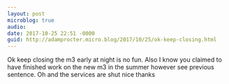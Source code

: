 ```yaml
---
layout: post
microblog: true
audio: 
date: 2017-10-25 22:51 -0000
guid: http://adamprocter.micro.blog/2017/10/25/ok-keep-closing.html
---
```

Ok keep closing the m3 early at night is no fun. Also I know you claimed to have finished work on the new m3 in the summer however see previous sentence. Oh and the services are shut nice thanks 
